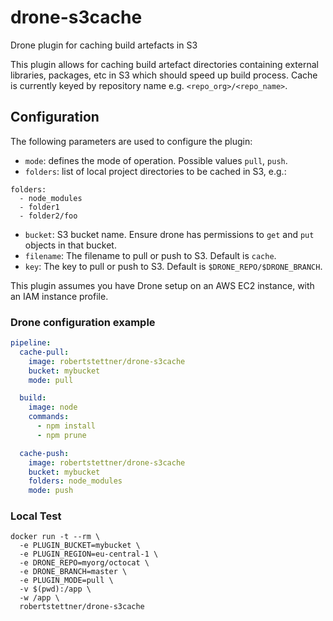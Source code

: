 # drone-s3cache

Drone plugin for caching build artefacts in S3 


This plugin allows for caching build artefact directories containing external libraries, packages, etc in S3 which should speed up build process. Cache is currently keyed by repository name e.g. `<repo_org>/<repo_name>`.

## Configuration

The following parameters are used to configure the plugin:

- `mode`: defines the mode of operation. Possible values `pull`, `push`.
- `folders`: list of local project directories to be cached in S3, e.g.:
```
folders: 
  - node_modules
  - folder1
  - folder2/foo
```

- `bucket`: S3 bucket name. Ensure drone has permissions to `get` and `put` objects in that bucket.
- `filename`: The filename to pull or push to S3. Default is `cache`.
- `key`: The key to pull or push to S3. Default is `$DRONE_REPO/$DRONE_BRANCH`.

This plugin assumes you have Drone setup on an AWS EC2 instance, with an IAM instance profile.

### Drone configuration example

```yaml
pipeline:
  cache-pull:
    image: robertstettner/drone-s3cache
    bucket: mybucket
    mode: pull

  build:
    image: node
    commands:
      - npm install
      - npm prune

  cache-push:
    image: robertstettner/drone-s3cache
    bucket: mybucket
    folders: node_modules
    mode: push
```

### Local Test

```
docker run -t --rm \
  -e PLUGIN_BUCKET=mybucket \
  -e PLUGIN_REGION=eu-central-1 \
  -e DRONE_REPO=myorg/octocat \
  -e DRONE_BRANCH=master \
  -e PLUGIN_MODE=pull \
  -v $(pwd):/app \
  -w /app \
  robertstettner/drone-s3cache
```